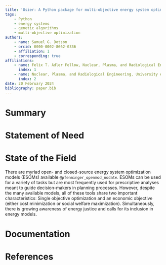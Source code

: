 ```yaml
---
title: 'Osier: A Python package for multi-objective energy system optimization'
tags:
    - Python
    - energy systems
    - genetic algorithms
    - multi-objective optimization
authors:
    - name: Samuel G. Dotson
    - orcid: 0000-0002-8662-0336
    - affiliation: 1
    - corresponding: true
affiliations:
    - name: Felix T. Adler Fellow, Nuclear, Plasma, and Radiological Engineering, University of Illinois Urbana-Champaign, USA
      index: 1
    - name: Nuclear, Plasma, and Radiological Engineering, University of Illinois Urbana-Champaign, USA
      index: 2
date: 20 February 2024
bibliography: paper.bib
---
```


# Summary




# Statement of Need


# State of the Field
There are myriad open- and closed-source energy system optimization models
(ESOMs) available `@pfenninger_openmod_nodate`. ESOMs can be used for a variety
of tasks but are most frequently used for prescriptive analyses
meant to guide decision-makers in planning processes. However, despite the many available models, all of these tools share two important characteristics: Single objective optimization and an economic objective (either cost minimization or social welfare maximization). Simultaneously, there is growing awareness of energy justice and calls for its inclusion in energy models.

# Documentation


# References


